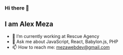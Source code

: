 ### Hi there 👋 
## I am Alex Meza

- 🔭 I’m currently working at Rescue Agency
- 💬 Ask me about JavaScript, React, Babylon.js, PHP
- 📫 How to reach me: mezawebdev@gmail.com


<!--
**mezawebdev/mezawebdev** is a ✨ _special_ ✨ repository because its `README.md` (this file) appears on your GitHub profile.

Here are some ideas to get you started:

- 🔭 I’m currently working on ...
- 🌱 I’m currently learning ...
- 👯 I’m looking to collaborate on ...
- 🤔 I’m looking for help with ...
- 💬 Ask me about ...
- 📫 How to reach me: ...
- 😄 Pronouns: ...
- ⚡ Fun fact: ...
-->

